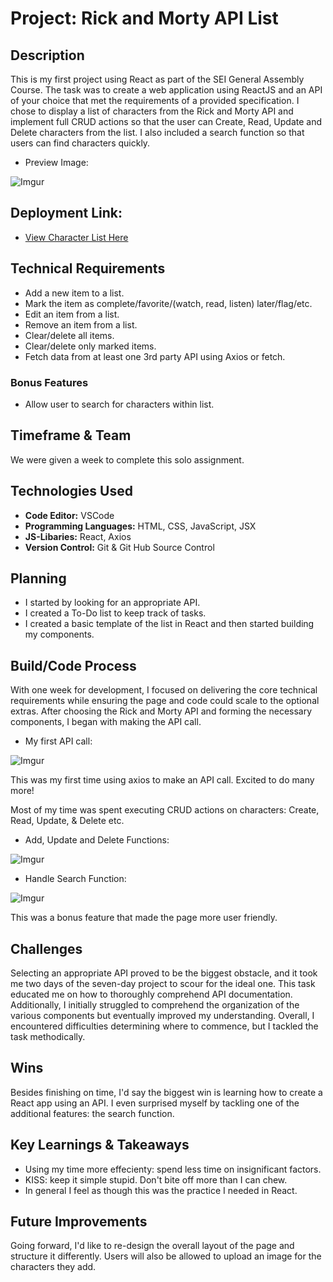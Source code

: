 # Project: Rick and Morty API List

## Description

This is my first project using React as part of the SEI General Assembly Course. The task was to create a web application using ReactJS and an API of your choice that met the requirements of a provided specification. I chose to display a list of characters from the Rick and Morty API and implement full CRUD actions so that the user can Create, Read, Update and Delete characters from the list. I also included a search function so that users can find characters quickly. 
   
   * Preview Image:
   
   ![Imgur](https://i.imgur.com/aJohyo8.png)
   
## Deployment Link:
* [View Character List Here](https://dejasrickandmortyapilist.netlify.app/)
   
## Technical Requirements

   * Add a new item to a list.
   * Mark the item as complete/favorite/(watch, read, listen) later/flag/etc.
   * Edit an item from a list.
   * Remove an item from a list.
   * Clear/delete all items.
   * Clear/delete only marked items.
   * Fetch data from at least one 3rd party API using Axios or fetch.

### Bonus Features

   * Allow user to search for characters within list.

## Timeframe & Team
   
   We were given a week to complete this solo assignment. 
   
## Technologies Used

  * **Code Editor:** VSCode
  * **Programming Languages:** HTML, CSS, JavaScript, JSX
  * **JS-Libaries:** React, Axios
  * **Version Control:** Git & Git Hub Source Control
   
## Planning 

   * I started by looking for an appropriate API.
   * I created a To-Do list to keep track of tasks.
   * I created a basic template of the list in React and then started building my components.

## Build/Code Process

   With one week for development, I focused on delivering the core technical requirements while ensuring the page and code could scale to the optional extras. After choosing the Rick and Morty API and forming the necessary components, I began with making the API call.
   
   * My first API call:
   
   ![Imgur](https://i.imgur.com/aAXOPNV.png)
   
   This was my first time using axios to make an API call. Excited to do many more!
   
   Most of my time was spent executing CRUD actions on characters: Create, Read, Update, & Delete etc.
   
   * Add, Update and Delete Functions:
   
   ![Imgur](https://i.imgur.com/DxdwwFM.jpg)
   
   * Handle Search Function:

   ![Imgur](https://i.imgur.com/2pAxoTq.png)
   
   This was a bonus feature that made the page more user friendly.
   
## Challenges

Selecting an appropriate API proved to be the biggest obstacle, and it took me two days of the seven-day project to scour for the ideal one. This task educated me on how to thoroughly comprehend API documentation. Additionally, I initially struggled to comprehend the organization of the various components but eventually improved my understanding. Overall, I encountered difficulties determining where to commence, but I tackled the task methodically.
     
## Wins
   
   Besides finishing on time, I'd say the biggest win is learning how to create a React app using an API. I even surprised myself by tackling one of the      additional features: the search function.
      
## Key Learnings & Takeaways
  
   * Using my time more effecienty: spend less time on insignificant factors.
   * KISS: keep it simple stupid. Don't bite off more than I can chew.
   * In general I feel as though this was the practice I needed in React.

## Future Improvements

   Going forward, I'd like to re-design the overall layout of the page and structure it differently. Users will also be allowed to upload an image for the characters they add. 


